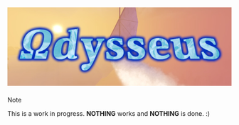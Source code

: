 ![Odysseus Banner](https://raw.githubusercontent.com/hozhai/odysseus/refs/heads/main/assets/banner.webp)
---
> [!NOTE]
> This is a work in progress. **NOTHING** works and **NOTHING** is done. :)
